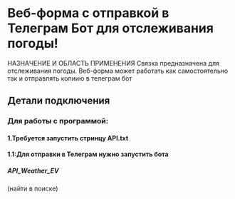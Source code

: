 # Веб-форма с отправкой в Телеграм Бот для отслеживания погоды!

НАЗНАЧЕНИЕ И ОБЛАСТЬ ПРИМЕНЕНИЯ
Связка предназначена для отслеживания погоды. Веб-форма может работать как самостоятельно так и отправлять копиию в телеграм бот  

<h2>Детали подключения</h2>

<h3>Для работы с программой:</h3>
<h4>1.Требуется запустить стринцу API.txt</h4>
<h4>1.1:Для отправки в Телеграм нужно запустить бота <h5>API_Weather_EV</h5> (найти в поиске)</h4>

    
